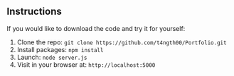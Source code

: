 ## Instructions

If you would like to download the code and try it for yourself:

1. Clone the repo: `git clone https://github.com/t4ngth00/Portfolio.git`
1. Install packages: `npm install`
1. Launch: `node server.js`
1. Visit in your browser at: `http://localhost:5000`
